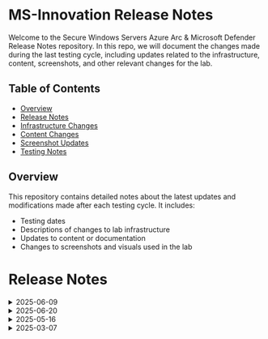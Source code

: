 # MS-Innovation Release Notes

Welcome to the Secure Windows Servers Azure Arc & Microsoft Defender Release Notes repository. In this repo, we will document the changes made during the last testing cycle, including updates related to the infrastructure, content, screenshots, and other relevant changes for the lab.

## Table of Contents

- [Overview](#overview)
- [Release Notes](#release-notes)
- [Infrastructure Changes](#infrastructure-changes)
- [Content Changes](#content-changes)
- [Screenshot Updates](#screenshot-updates)
- [Testing Notes](#testing-notes)

## Overview

This repository contains detailed notes about the latest updates and modifications made after each testing cycle. It includes:

- Testing dates
- Descriptions of changes to lab infrastructure
- Updates to content or documentation
- Changes to screenshots and visuals used in the lab

# Release Notes

<details>
  <summary>2025-06-09</summary>

### [Release Date: 2025-06-20]

- **Change**: Minor UI updates to enhance user experience).
- **Testing Date**: 2025-06-20
- **Notes**: NA

## Infrastructure Changes

NA

## Content Changes

NA


## Screenshot Updates

- **Minor Updates**:

  - Updated screenshots reflecting minor UI changes.  
  - Added necessary notes to prevent confusion and corrected alignment issues.
 
## Testing Notes

- **Testing Date**: 2025-06-20
- **Issues Found**: NA
- 
---

For any further details or inquiries, feel free to reach out to the MS-Innovation development team.

---
</details>

<details>
  <summary>2025-06-20</summary>

### [Release Date: 2025-06-09]

- **Change**: Minor UI updates to enhance user experience).
- **Testing Date**: 2025-06-09
- **Notes**: NA

## Infrastructure Changes

- **Change**: Updated the Lab UI and screenshots for improved understanding of the lab environment.



## Content Changes

NA


## Screenshot Updates

- **Change**: Updated the screenshot for Lab UI.
- **Details**: New screenshot reflects the changes in the user interface after the recent UI update.

## Testing Notes

- **Testing Date**: 2025-06-09
- **Tested Features**: Azure Arc, Microsoft Defender for Cloud, and Microsoft Sentinel.
- **Issues Found**: NA
- 
---

For any further details or inquiries, feel free to reach out to the MS-Innovation development team.

---
</details>

<details>
  <summary>2025-05-16</summary>

## Infrastructure Changes

NA

## Content Changes

- **Change**: Minor UI Changes and instructions updated.

## Screenshot Updates

- **Change**: Screenshots are upto date.

## Testing Notes

- **Testing Date**: 2025-05-02

---
</details>
<details>
  <summary>2025-03-07</summary>
### 7 March 2025

- Major Updates

    - Removed **Exercise: 04, 07 and 08** based on sumit's suggestion as it required Global Admin privileges.

- Minor Updates

    - Enhanced lab guide instructions to improve clarity and usability for participants.  
    - Updated screenshots across the lab guide to reflect the latest UI changes.
</details>
